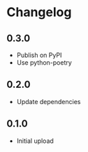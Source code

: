# Changelog

## 0.3.0

- Publish on PyPI
- Use python-poetry

## 0.2.0

- Update dependencies

## 0.1.0

- Initial upload
